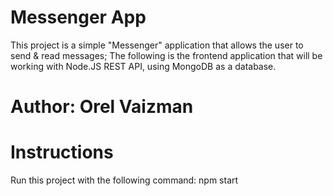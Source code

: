 # Messenger App
This project is a simple "Messenger" application that allows the user to send & read messages; The following is the frontend application that will be working with Node.JS 
REST API, using MongoDB as a database.

# Author: Orel Vaizman

# Instructions

Run this project with the following command:
npm start
